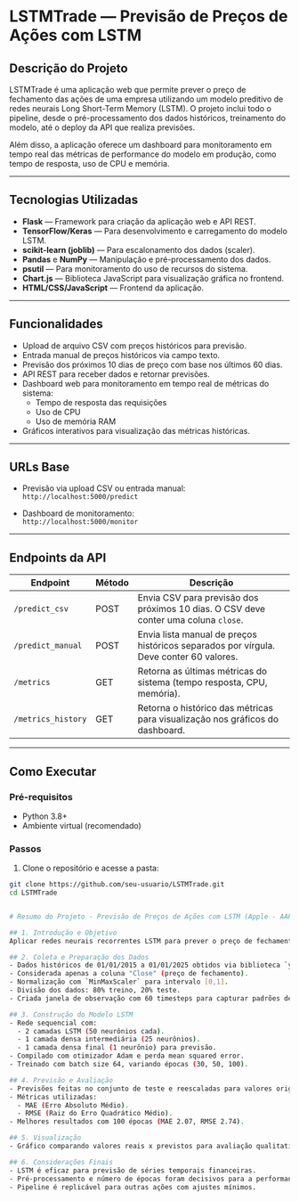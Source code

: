 # LSTMTrade — Previsão de Preços de Ações com LSTM

## Descrição do Projeto

LSTMTrade é uma aplicação web que permite prever o preço de fechamento das ações de uma empresa utilizando um modelo preditivo de redes neurais Long Short-Term Memory (LSTM). O projeto inclui todo o pipeline, desde o pré-processamento dos dados históricos, treinamento do modelo, até o deploy da API que realiza previsões.

Além disso, a aplicação oferece um dashboard para monitoramento em tempo real das métricas de performance do modelo em produção, como tempo de resposta, uso de CPU e memória.

---

## Tecnologias Utilizadas

- **Flask** — Framework para criação da aplicação web e API REST.  
- **TensorFlow/Keras** — Para desenvolvimento e carregamento do modelo LSTM.  
- **scikit-learn (joblib)** — Para escalonamento dos dados (scaler).  
- **Pandas** e **NumPy** — Manipulação e pré-processamento dos dados.  
- **psutil** — Para monitoramento do uso de recursos do sistema.  
- **Chart.js** — Biblioteca JavaScript para visualização gráfica no frontend.  
- **HTML/CSS/JavaScript** — Frontend da aplicação.  

---

## Funcionalidades

- Upload de arquivo CSV com preços históricos para previsão.  
- Entrada manual de preços históricos via campo texto.  
- Previsão dos próximos 10 dias de preço com base nos últimos 60 dias.  
- API REST para receber dados e retornar previsões.  
- Dashboard web para monitoramento em tempo real de métricas do sistema:  
  - Tempo de resposta das requisições  
  - Uso de CPU  
  - Uso de memória RAM  
- Gráficos interativos para visualização das métricas históricas.  

---

## URLs Base

- Previsão via upload CSV ou entrada manual:  
  `http://localhost:5000/predict`  

- Dashboard de monitoramento:  
  `http://localhost:5000/monitor`  

---

## Endpoints da API

| Endpoint          | Método | Descrição                                  |
|-------------------|--------|--------------------------------------------|
| `/predict_csv`    | POST   | Envia CSV para previsão dos próximos 10 dias. O CSV deve conter uma coluna `close`. |
| `/predict_manual` | POST   | Envia lista manual de preços históricos separados por vírgula. Deve conter 60 valores. |
| `/metrics`        | GET    | Retorna as últimas métricas do sistema (tempo resposta, CPU, memória). |
| `/metrics_history`| GET    | Retorna o histórico das métricas para visualização nos gráficos do dashboard. |


---

## Como Executar

### Pré-requisitos

- Python 3.8+  
- Ambiente virtual (recomendado)  

### Passos

1. Clone o repositório e acesse a pasta:

```bash
git clone https://github.com/seu-usuario/LSTMTrade.git
cd LSTMTrade


# Resumo do Projeto - Previsão de Preços de Ações com LSTM (Apple - AAPL) Arquivo: data_colect.py

## 1. Introdução e Objetivo
Aplicar redes neurais recorrentes LSTM para prever o preço de fechamento das ações da Apple Inc. (AAPL), dividindo o projeto em coleta/preparação dos dados, construção/treinamento do modelo e análise de desempenho.

## 2. Coleta e Preparação dos Dados
- Dados históricos de 01/01/2015 a 01/01/2025 obtidos via biblioteca `yfinance`.
- Considerada apenas a coluna "Close" (preço de fechamento).
- Normalização com `MinMaxScaler` para intervalo [0,1].
- Divisão dos dados: 80% treino, 20% teste.
- Criada janela de observação com 60 timesteps para capturar padrões de curto prazo (~3 meses).

## 3. Construção do Modelo LSTM
- Rede sequencial com:
  - 2 camadas LSTM (50 neurônios cada).
  - 1 camada densa intermediária (25 neurônios).
  - 1 camada densa final (1 neurônio) para previsão.
- Compilado com otimizador Adam e perda mean squared error.
- Treinado com batch size 64, variando épocas (30, 50, 100).

## 4. Previsão e Avaliação
- Previsões feitas no conjunto de teste e reescaladas para valores originais.
- Métricas utilizadas:
  - MAE (Erro Absoluto Médio).
  - RMSE (Raiz do Erro Quadrático Médio).
- Melhores resultados com 100 épocas (MAE 2.07, RMSE 2.74).

## 5. Visualização
- Gráfico comparando valores reais x previstos para avaliação qualitativa da performance do modelo.

## 6. Considerações Finais
- LSTM é eficaz para previsão de séries temporais financeiras.
- Pré-processamento e número de épocas foram decisivos para a performance.
- Pipeline é replicável para outras ações com ajustes mínimos.